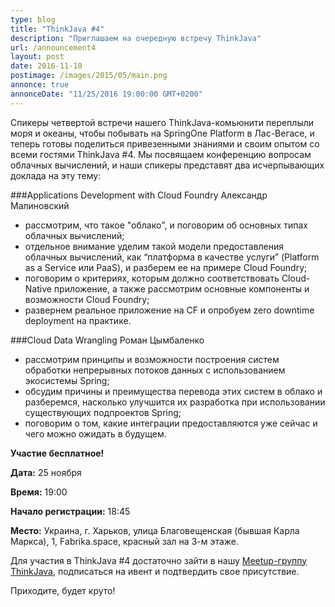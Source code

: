 ```yaml
---
type: blog
title: "ThinkJava #4"
description: "Приглашаем на очередную встречу ThinkJava"
url: /announcement4
layout: post
date: 2016-11-10
postimage: /images/2015/05/main.png
annonce: true
annonceDate: "11/25/2016 19:00:00 GMT+0200"
---
```

Спикеры четвертой встречи нашего ThinkJava-комьюнити переплыли моря и океаны, 
чтобы побывать на SpringOne Platform в Лас-Вегасе, и теперь готовы поделиться 
привезенными знаниями и своим опытом со всеми гостями ThinkJava #4. Мы посвящаем 
конференцию вопросам облачных вычислений, и наши спикеры представят два 
исчерпывающих доклада на эту тему:

###Applications Development with Cloud Foundry 
Александр Малиновский

* рассмотрим, что такое "облако", и поговорим об основных типах облачных вычислений;
* отдельное внимание уделим такой модели предоставления облачных вычислений, как “платформа в качестве услуги” (Platform as a Service или PaaS), и разберем ее на примере Cloud Foundry;
* поговорим о критериях, которым должно соответствовать Cloud-Native приложение, а также рассмотрим основные компоненты и возможности Cloud Foundry;
* развернем реальное приложение на CF и опробуем zero downtime deployment на практике.



###Cloud Data Wrangling 
Роман Цымбаленко

* рассмотрим принципы и возможности построения систем обработки непрерывных потоков данных с использованием экосистемы Spring;
* обсудим причины и преимущества перевода этих систем в облако и разберемся, насколько улучшится их разработка при использовании существующих подпроектов Spring;
* поговорим о том, какие интеграции предоставляются уже сейчас и чего можно ожидать в будущем.

**Участие бесплатное!**

**Дата:** 25 ноября

**Время:** 19:00

**Начало регистрации:** 18:45

**Место:** Украина, г. Харьков, улица Благовещенская (бывшая Карла Маркса), 1, Fabrika.space, красный зал на 3-м этаже.

Для участия в ThinkJava #4 достаточно зайти в нашу [Meetup-группу ThinkJava](http://www.meetup.com/thinkjava/), подписаться на ивент и подтвердить свое присутствие.

Приходите, будет круто!
